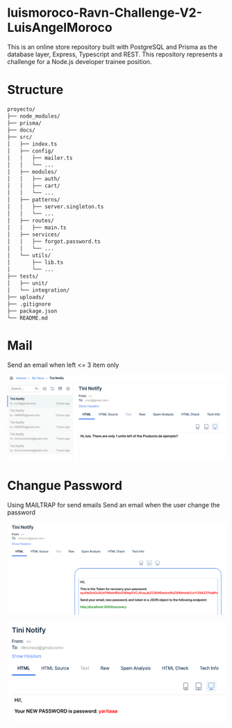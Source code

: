 # luismoroco-Ravn-Challenge-V2-LuisAngelMoroco
This is an online store repository built with PostgreSQL and Prisma as the database layer, Express, Typescript and REST. This repository represents a challenge for a Node.js developer trainee position. 

# Structure 

```
proyecto/
├── node_modules/
├── prisma/
├── docs/
├── src/
│   ├── index.ts
│   ├── config/
│   │   ├── mailer.ts
│   │   └── ...
│   ├── modules/
│   │   ├── auth/
│   │   ├── cart/
│   │   └── ...
│   ├── patterns/
│   │   ├── server.singleton.ts
│   │   └── ...
│   ├── routes/
│   │   ├── main.ts
│   ├── services/
│   │   ├── forgot.password.ts
│   │   └── ...
│   └── utils/
│       ├── lib.ts
│       └── ...
├── tests/
│   ├── unit/
│   └── integration/
├── uploads/
├── .gitignore
├── package.json
└── README.md
```

# Mail
Send an email when left <= 3 item only

![mail](./docs/mail.png)

# Changue Password 

Using MAILTRAP for send emails
Send an email when the user change the password

![mail_1](./docs/passwordrecovery.png)

![mail_2](./docs/newpasswordnotify.png)
